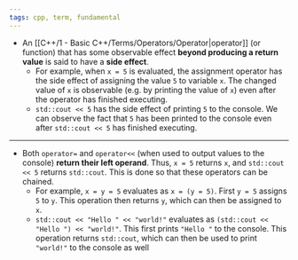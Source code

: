 ```yaml
---
tags: cpp, term, fundamental
---
```

- An [[C++/1 - Basic C++/Terms/Operators/Operator|operator]] (or function) that has some observable effect **beyond producing a return value** is said to have a **side effect**.
	- For example, when `x = 5` is evaluated, the assignment operator has the side effect of assigning the value `5` to variable `x`. The changed value of `x` is observable (e.g. by printing the value of `x`) even after the operator has finished executing.
	- `std::cout << 5` has the side effect of printing `5` to the console. We can observe the fact that `5` has been printed to the console even after `std::cout << 5` has finished executing.

---

- Both `operator=` and `operator<<` (when used to output values to the console) **return their left operand**. Thus, `x = 5` returns `x`, and `std::cout << 5` returns `std::cout`. This is done so that these operators can be chained.
	- For example, `x = y = 5` evaluates as `x = (y = 5)`. First `y = 5` assigns `5` to `y`. This operation then returns `y`, which can then be assigned to `x`.
	- `std::cout << "Hello " << "world!"` evaluates as `(std::cout << "Hello ") << "world!"`. This first prints `"Hello "` to the console. This operation returns `std::cout`, which can then be used to print `"world!"` to the console as well